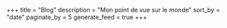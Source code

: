 +++
title = "Blog"
description = "Mon point de vue sur le monde"
sort_by = "date"
paginate_by = 5
generate_feed = true
+++
